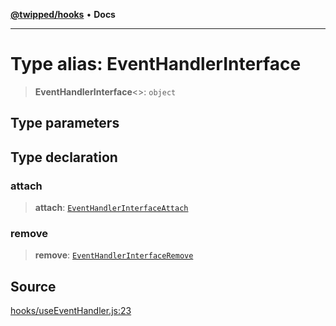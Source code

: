 [**@twipped/hooks**](../../README.md) • **Docs**

***

# Type alias: EventHandlerInterface

> **EventHandlerInterface**\<\>: `object`

## Type parameters

## Type declaration

### attach

> **attach**: [`EventHandlerInterfaceAttach`](EventHandlerInterfaceAttach.md)

### remove

> **remove**: [`EventHandlerInterfaceRemove`](EventHandlerInterfaceRemove.md)

## Source

[hooks/useEventHandler.js:23](https://github.com/Twipped/hooks/blob/main/hooks/useEventHandler.js#L23)
